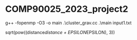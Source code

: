 # COMP90025_2023_project2

g++ -fopenmp -O3 -o main .\cluster_grav.cc
.\main input1.txt

sqrt(pow((distance*distance + EPSILON*EPSILON), 3))